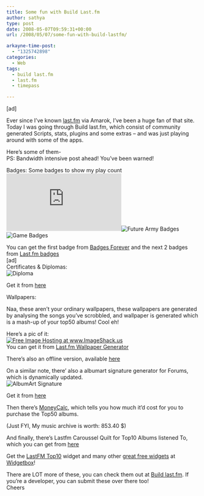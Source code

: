 ```yaml
---
title: Some fun with Build Last.fm
author: sathya
type: post
date: 2008-05-07T09:59:31+00:00
url: /2008/05/07/some-fun-with-build-lastfm/

arkayne-time-post:
  - "1325742898"
categories:
  - Web
tags:
  - build last.fm
  - last.fm
  - timepass

---
```

[ad]

Ever since I&#8217;ve known [last.fm][1] via Amarok, I&#8217;ve been a huge fan of that site. Today I was going through Build last.fm, which consist of community generated Scripts, stats, plugins and some extras &#8211; and was just playing around with some of the apps.

Here&#8217;s some of them-  
PS: Bandwidth intensive post ahead! You&#8217;ve been warned!  
<!--more-->

Badges: Some badges to show my play count  
![badge][2]![Future Army Badges][3]![Game Badges][4] 

You can get the first badge from [Badges Forever][5] and the next 2 badges from [Last.fm badges][6]  
[ad]  
Certificates & Diplomas:  
![Diploma][7] 

Get it from [here][8]

Wallpapers:

Naa, these aren&#8217;t your ordinary wallpapers, these wallpapers are generated by analysing the songs you&#8217;ve scrobbled, and wallpaper is generated which is a mash-up of your top50 albums! Cool eh!

Here&#8217;s a pic of it:  
<a href="http://img362.imageshack.us/my.php?image=sathyabhatco7.jpg" target="_blank"><img src="http://img362.imageshack.us/img362/3913/sathyabhatco7.th.jpg" border="0" alt="Free Image Hosting at www.ImageShack.us" /></a>  
You can get it from [Last.fm Wallpaper Generator][9]

There&#8217;s also an offline version, available [here][10]

On a similar note, there&#8217; also a albumart signature generator for Forums, which is dynamically updated.  
![AlbumArt Signature][11] 

Get it from [here][12]

Then there&#8217;s [MoneyCalc][13], which tells you how much it&#8217;d cost for you to purchase the Top50 albums.

(Just FYI, My music archive is worth: 853.40 $)

And finally, there&#8217;s Lastfm Caroussel Quilt for Top10 Albums listened To, which you can get from [here][14]

<noscript>
  Get the <a href="http://www.widgetbox.com/widget/lastfmtop10">LastFM Top10</a> widget and many other <a href="http://www.widgetbox.com/galleryhome/">great free widgets</a> at <a href="http://www.widgetbox.com">Widgetbox</a>!
</noscript>

There are LOT more of these, you can check them out at [Build last.fm][15]. If you&#8217;re a developer, you can submit these over there too!  
Cheers

 [1]: http://www.last.fm/
 [2]: http://badges.512kbps.com/badge.php?u=sathyabhat&st=3&c0=808080&c1=c0c0c0&c2=404040&c3=000000&c4=000080&c=000080cc&s=20&f=Book%20Antiqua&l=English
 [3]: http://users.telenet.be/McKillaboy/badges/futuristic/red/6000.jpg
 [4]: http://users.telenet.be/McKillaboy/badges/games/5000.jpg
 [5]: http://badges.512kbps.com/
 [6]: http://www.mckillaboy.be/badges/index.php
 [7]: http://last-fm.wz.cz/diploms/?id=4&nick=sathyabhat
 [8]: http://last-fm.wz.cz/
 [9]: http://lastfm.alekc.org/index.php
 [10]: http://woohoo.student.utwente.nl/projects/last.fm/download.php
 [11]: http://lastfm.obsessive-media.de/3month/sathyabhat.jpeg
 [12]: http://lastfm.obsessive-media.de/
 [13]: http://lastfm.emoportal.de/moneycalc
 [14]: http://www.widgetbox.com/widget/lastfmtop10
 [15]: http://build.last.fm/
